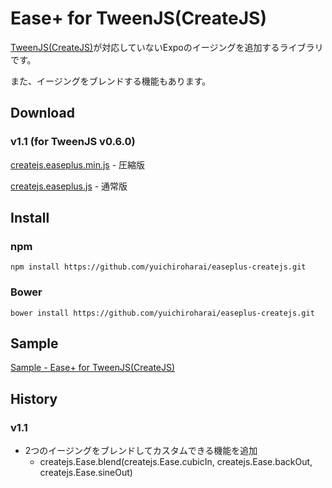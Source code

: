 # Ease+ for TweenJS(CreateJS)

[TweenJS(CreateJS)](http://www.createjs.com/TweenJS)が対応していないExpoのイージングを追加するライブラリです。

また、イージングをブレンドする機能もあります。

## Download

### v1.1 (for TweenJS v0.6.0)

[createjs.easeplus.min.js](http://yuichiroharai.github.io/easeplus-createjs/release/1.1/createjs.easeplus.min.js) - 圧縮版

[createjs.easeplus.js](http://yuichiroharai.github.io/easeplus-createjs/release/1.1/createjs.easeplus.js) - 通常版

## Install

### npm
```
npm install https://github.com/yuichiroharai/easeplus-createjs.git
```
### Bower
```
bower install https://github.com/yuichiroharai/easeplus-createjs.git
```

## Sample

[Sample - Ease+ for TweenJS(CreateJS)](http://yuichiroharai.github.io/easeplus-createjs/sample/)


## History

### v1.1

* 2つのイージングをブレンドしてカスタムできる機能を追加
    * createjs.Ease.blend(createjs.Ease.cubicIn, createjs.Ease.backOut, createjs.Ease.sineOut)
